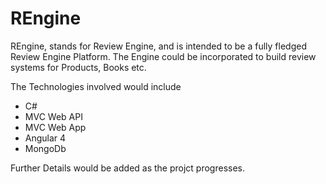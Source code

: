 # REngine

REngine, stands for Review Engine, and is intended to be a fully fledged Review Engine Platform. The Engine could be incorporated to build review systems for Products, Books etc.

The Technologies involved would include
* C#
* MVC Web API
* MVC Web App
* Angular 4
* MongoDb

Further Details would be added as the projct progresses.
